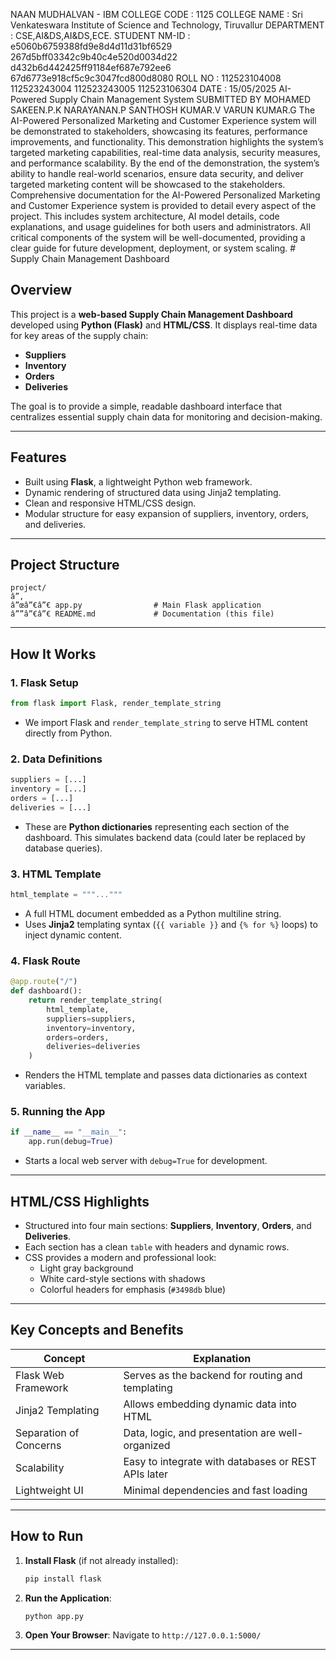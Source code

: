 NAAN MUDHALVAN - IBM
COLLEGE CODE : 1125
COLLEGE NAME : Sri Venkateswara Institute of Science
and Technology, Tiruvallur
DEPARTMENT : CSE,AI&DS,AI&DS,ECE.
STUDENT NM-ID :
e5060b6759388fd9e8d4d11d31bf6529
267d5bff03342c9b40c4e520d0034d22
d432b6d442425ff91184ef687e792ee6
67d6773e918cf5c9c3047fcd800d8080
 ROLL NO :
112523104008
112523243004
112523243005
112523106304
 DATE : 15/05/2025
AI-Powered Supply Chain Management System
 SUBMITTED BY
 MOHAMED SAKEEN.P.K
 NARAYANAN.P
 SANTHOSH KUMAR.V
 VARUN KUMAR.G The AI-Powered Personalized Marketing and Customer Experience system will be 
demonstrated to stakeholders, showcasing its features, performance improvements, and 
functionality. This demonstration highlights the system’s targeted marketing capabilities, 
real-time data analysis, security measures, and performance scalability. By the end of the demonstration, the system’s ability to handle real-world scenarios, ensure 
data security, and deliver targeted marketing content will be showcased to the stakeholders. Comprehensive documentation for the AI-Powered Personalized Marketing and Customer 
Experience system is provided to detail every aspect of the project. This includes system 
architecture, AI model details, code explanations, and usage guidelines for both users and 
administrators. All critical components of the system will be well-documented, providing a clear guide for 
future development, deployment, or system scaling. # Supply Chain Management Dashboard


## Overview

This project is a **web-based Supply Chain Management Dashboard** developed using **Python (Flask)** and **HTML/CSS**. It displays real-time data for key areas of the supply chain:
- **Suppliers**
- **Inventory**
- **Orders**
- **Deliveries**

The goal is to provide a simple, readable dashboard interface that centralizes essential supply chain data for monitoring and decision-making.

---

## Features

- Built using **Flask**, a lightweight Python web framework.
- Dynamic rendering of structured data using Jinja2 templating.
- Clean and responsive HTML/CSS design.
- Modular structure for easy expansion of suppliers, inventory, orders, and deliveries.

---

## Project Structure

```
project/
â”‚
â”œâ”€â”€ app.py                # Main Flask application
â””â”€â”€ README.md             # Documentation (this file)
```

---

## How It Works

### 1. Flask Setup

```python
from flask import Flask, render_template_string
```

- We import Flask and `render_template_string` to serve HTML content directly from Python.

### 2. Data Definitions

```python
suppliers = [...]
inventory = [...]
orders = [...]
deliveries = [...]
```

- These are **Python dictionaries** representing each section of the dashboard. This simulates backend data (could later be replaced by database queries).

### 3. HTML Template

```python
html_template = """..."""
```

- A full HTML document embedded as a Python multiline string.
- Uses **Jinja2** templating syntax (`{{ variable }}` and `{% for %}` loops) to inject dynamic content.

### 4. Flask Route

```python
@app.route("/")
def dashboard():
    return render_template_string(
        html_template,
        suppliers=suppliers,
        inventory=inventory,
        orders=orders,
        deliveries=deliveries
    )
```

- Renders the HTML template and passes data dictionaries as context variables.

### 5. Running the App

```python
if __name__ == "__main__":
    app.run(debug=True)
```

- Starts a local web server with `debug=True` for development.

---

## HTML/CSS Highlights

- Structured into four main sections: **Suppliers**, **Inventory**, **Orders**, and **Deliveries**.
- Each section has a clean `table` with headers and dynamic rows.
- CSS provides a modern and professional look:
  - Light gray background
  - White card-style sections with shadows
  - Colorful headers for emphasis (`#3498db` blue)

---

## Key Concepts and Benefits

| Concept                     | Explanation                                                                 |
|----------------------------|-----------------------------------------------------------------------------|
| Flask Web Framework        | Serves as the backend for routing and templating                           |
| Jinja2 Templating          | Allows embedding dynamic data into HTML                                     |
| Separation of Concerns     | Data, logic, and presentation are well-organized                           |
| Scalability                | Easy to integrate with databases or REST APIs later                         |
| Lightweight UI             | Minimal dependencies and fast loading                                      |

---

## How to Run

1. **Install Flask** (if not already installed):
   ```bash
   pip install flask
   ```

2. **Run the Application**:
   ```bash
   python app.py
   ```

3. **Open Your Browser**:
   Navigate to `http://127.0.0.1:5000/`

---
